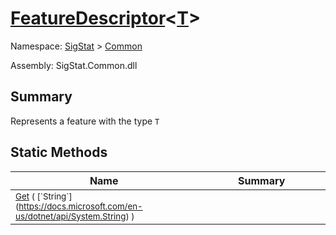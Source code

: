 # [FeatureDescriptor](./FeatureDescriptor-1.md)\<[T](./FeatureDescriptor-1.md)>

Namespace: [SigStat](../../) > [Common](./README.md)

Assembly: SigStat.Common.dll

## Summary
Represents a feature with the type `T`

## Static Methods

| Name<div><a href="#"><img width=400></a></div> | Summary<div><a href="#"><img width=475></a></div> | 
| --- | --- | 
| <sub>[Get](./Methods/FeatureDescriptor`1--Get.md) ( [`String`](https://docs.microsoft.com/en-us/dotnet/api/System.String) )</sub> | <sub></sub> | 



